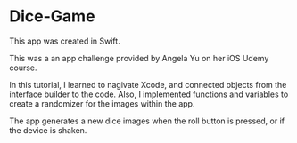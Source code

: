 # Dice-Game

This app was created in Swift.

This was a an app challenge provided by Angela Yu on her iOS Udemy course.

In this tutorial, I learned to nagivate Xcode, and connected objects from the interface builder to the code. Also, I implemented functions and variables to create a randomizer for the images within the app. 

The app generates a new dice images when the roll button is pressed, or if the device is shaken.
